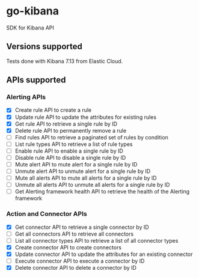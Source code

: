 # go-kibana

SDK for Kibana API

## Versions supported

Tests done with Kibana 7.13 from Elastic Cloud.

## APIs supported

### Alerting APIs

- [x] Create rule API to create a rule
- [x] Update rule API to update the attributes for existing rules
- [x] Get rule API to retrieve a single rule by ID
- [x] Delete rule API to permanently remove a rule
- [ ] Find rules API to retrieve a paginated set of rules by condition
- [ ] List rule types API to retrieve a list of rule types
- [ ] Enable rule API to enable a single rule by ID
- [ ] Disable rule API to disable a single rule by ID
- [ ] Mute alert API to mute alert for a single rule by ID
- [ ] Unmute alert API to unmute alert for a single rule by ID
- [ ] Mute all alerts API to mute all alerts for a single rule by ID
- [ ] Unmute all alerts API to unmute all alerts for a single rule by ID
- [ ] Get Alerting framework health API to retrieve the health of the Alerting framework

### Action and Connector APIs

- [x] Get connector API to retrieve a single connector by ID
- [ ] Get all connectors API to retrieve all connectors
- [ ] List all connector types API to retrieve a list of all connector types
- [x] Create connector API to create connectors
- [x] Update connector API to update the attributes for an existing connector
- [ ] Execute connector API to execute a connector by ID
- [x] Delete connector API to delete a connector by ID
